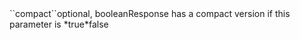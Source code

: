 <tr><td>``compact``</td><td>optional, boolean</td><td>Response has a compact version if this parameter is *true*</td><td></td><td>false</td></tr>

